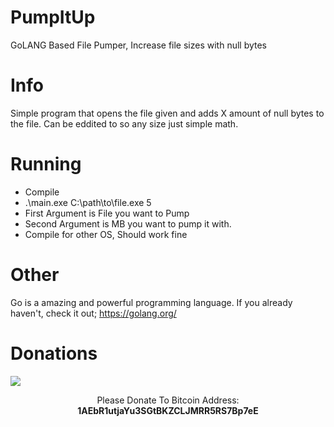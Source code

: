# PumpItUp
 GoLANG Based File Pumper, Increase file sizes with null bytes

# Info
 Simple program that opens the file given and adds X amount of null bytes to the file. Can be eddited to so any size just simple math.
 
# Running
 - Compile
 - .\main.exe C:\path\to\file.exe 5
 - First Argument is File you want to Pump
 - Second Argument is MB you want to pump it with.
 - Compile for other OS, Should work fine

# Other
Go is a amazing and powerful programming language. If you already haven't, check it out; https://golang.org/

# Donations
<img src="https://blockchain.info/Resources/buttons/donate_64.png"/>
<p align="center">Please Donate To Bitcoin Address: <b>1AEbR1utjaYu3SGtBKZCLJMRR5RS7Bp7eE</b></p>
